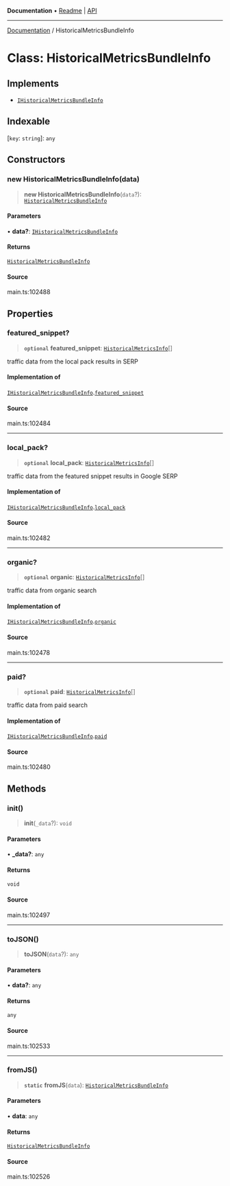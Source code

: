 **Documentation** • [Readme](../README.md) \| [API](../globals.md)

***

[Documentation](../README.md) / HistoricalMetricsBundleInfo

# Class: HistoricalMetricsBundleInfo

## Implements

- [`IHistoricalMetricsBundleInfo`](../interfaces/IHistoricalMetricsBundleInfo.md)

## Indexable

 \[`key`: `string`\]: `any`

## Constructors

### new HistoricalMetricsBundleInfo(data)

> **new HistoricalMetricsBundleInfo**(`data`?): [`HistoricalMetricsBundleInfo`](HistoricalMetricsBundleInfo.md)

#### Parameters

• **data?**: [`IHistoricalMetricsBundleInfo`](../interfaces/IHistoricalMetricsBundleInfo.md)

#### Returns

[`HistoricalMetricsBundleInfo`](HistoricalMetricsBundleInfo.md)

#### Source

main.ts:102488

## Properties

### featured\_snippet?

> **`optional`** **featured\_snippet**: [`HistoricalMetricsInfo`](HistoricalMetricsInfo.md)[]

traffic data from the local pack results in SERP

#### Implementation of

[`IHistoricalMetricsBundleInfo`](../interfaces/IHistoricalMetricsBundleInfo.md).[`featured_snippet`](../interfaces/IHistoricalMetricsBundleInfo.md#featured_snippet)

#### Source

main.ts:102484

***

### local\_pack?

> **`optional`** **local\_pack**: [`HistoricalMetricsInfo`](HistoricalMetricsInfo.md)[]

traffic data from the featured snippet results in Google SERP

#### Implementation of

[`IHistoricalMetricsBundleInfo`](../interfaces/IHistoricalMetricsBundleInfo.md).[`local_pack`](../interfaces/IHistoricalMetricsBundleInfo.md#local_pack)

#### Source

main.ts:102482

***

### organic?

> **`optional`** **organic**: [`HistoricalMetricsInfo`](HistoricalMetricsInfo.md)[]

traffic data from organic search

#### Implementation of

[`IHistoricalMetricsBundleInfo`](../interfaces/IHistoricalMetricsBundleInfo.md).[`organic`](../interfaces/IHistoricalMetricsBundleInfo.md#organic)

#### Source

main.ts:102478

***

### paid?

> **`optional`** **paid**: [`HistoricalMetricsInfo`](HistoricalMetricsInfo.md)[]

traffic data from paid search

#### Implementation of

[`IHistoricalMetricsBundleInfo`](../interfaces/IHistoricalMetricsBundleInfo.md).[`paid`](../interfaces/IHistoricalMetricsBundleInfo.md#paid)

#### Source

main.ts:102480

## Methods

### init()

> **init**(`_data`?): `void`

#### Parameters

• **\_data?**: `any`

#### Returns

`void`

#### Source

main.ts:102497

***

### toJSON()

> **toJSON**(`data`?): `any`

#### Parameters

• **data?**: `any`

#### Returns

`any`

#### Source

main.ts:102533

***

### fromJS()

> **`static`** **fromJS**(`data`): [`HistoricalMetricsBundleInfo`](HistoricalMetricsBundleInfo.md)

#### Parameters

• **data**: `any`

#### Returns

[`HistoricalMetricsBundleInfo`](HistoricalMetricsBundleInfo.md)

#### Source

main.ts:102526
